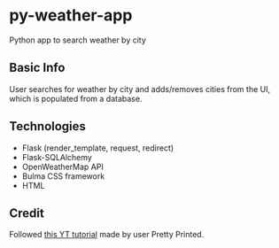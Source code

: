 # py-weather-app
Python app to search weather by city

## Basic Info
User searches for weather by city and adds/removes cities from the UI, which is populated from a database.

## Technologies
* Flask (render_template, request, redirect)
* Flask-SQLAlchemy
* OpenWeatherMap API
* Bulma CSS framework
* HTML

## Credit

Followed [this YT tutorial](https://www.youtube.com/watch?v=lWA0GgUN8kg&ab_channel=PrettyPrinted) made by user Pretty Printed.
